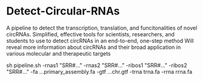 # Detect-Circular-RNAs

A pipeline to detect the transcription, translation, and funcitonalities of novel circRNAs. 
Simplified, effective tools for scientists, researchers, and students to use to detect circRNAs in an end-to-end, one-step method
Will reveal more information about circRNAs and their broad application in various molecular and therapeutic targets

sh pipeline.sh -rnas1 "SRR#..." -rnas2 "SRR#..." -ribos1 "SRR#..." -ribos2 "SRR#..." -fa ...primary_assembly.fa -gtf ...chr.gtf -trna trna.fa -rrna rrna.fa
